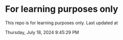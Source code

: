 # For learning purposes only
This repo is for learning purposes only.
Last updated at

Thursday, July 18, 2024 9:45:29 PM

